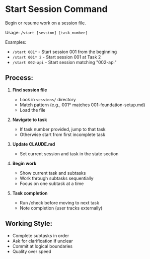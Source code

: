 # Start Session Command

Begin or resume work on a session file.

Usage: `/start [session] [task_number]`

Examples:
- `/start 001*` - Start session 001 from the beginning
- `/start 001* 2` - Start session 001 at Task 2
- `/start 002-api` - Start session matching "002-api"

## Process:

1. **Find session file**
   - Look in `sessions/` directory
   - Match pattern (e.g., 001* matches 001-foundation-setup.md)
   - Load the file

2. **Navigate to task**
   - If task number provided, jump to that task
   - Otherwise start from first incomplete task

3. **Update CLAUDE.md**
   - Set current session and task in the state section

4. **Begin work**
   - Show current task and subtasks
   - Work through subtasks sequentially
   - Focus on one subtask at a time

5. **Task completion**
   - Run /check before moving to next task
   - Note completion (user tracks externally)

## Working Style:
- Complete subtasks in order
- Ask for clarification if unclear
- Commit at logical boundaries
- Quality over speed